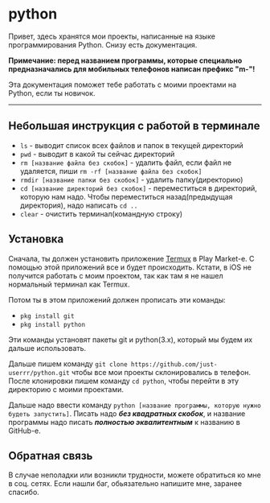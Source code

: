 # python
Привет, здесь хранятся мои проекты, написанные на языке программирования Python. Снизу есть документация.

**Примечание: перед названием программы, которые специально предназначались для мобильных телефонов написан префикс "m-"!**

Эта документация поможет тебе работать с моими проектами на Python, если ты новичок.

---
**Небольшая инструкция с работой в терминале**
---
* `ls` - выводит список всех файлов и папок в текущей директорий
* `pwd` - выводит в какой ты сейчас директорий
* `rm [название файла без скобок]` - удалить файл, если файл не удаляется, пиши `rm -rf [название файла без скобок]`
* `rmdir [название папки без скобок]` - удалить папку(директорию)
* `cd [название директорий без скобок]` - переместиться в директорий, которую нам надо. Чтобы переместиться назад(предыдущая директория), надо написать `cd ..`
* `clear` - очистить терминал(командную строку)

**Установка**
---
Сначала, ты должен установить приложение [Termux](https://play.google.com/store/apps/details?id=com.termux&hl=ru) в Play Market-е. С помощью этой приложений все и будет происходить. Кстати, в iOS не получится работать с моим проектом, так как там я не нашел нормальный терминал как Termux.

Потом ты в этом приложений должен прописать эти команды:
* `pkg install git`
* `pkg install python`

Эти команды установят пакеты git и python(3.x), который мы будем их дальше использовать.

Дальше пишем команду `git clone https://github.com/just-userrr/python.git` чтобы все мои проекты склонировались в телефон. После клонировки пишем команду `cd python`, чтобы перейти в эту директорию с моими проектами.

Дальше надо ввести команду `python [название программы, которую нужно будеть запустить]`. Писать надо ***без квадратных скобок***, и название программы надо писать ***полностью эквалитентным*** к названию в GitHub-е.

**Обратная связь**
---
В случае неполадки или возникли трудности, можете обратиться ко мне в соц. сетях.
Если нашли баг, обьязательно напишите мне, заранее спасибо.
